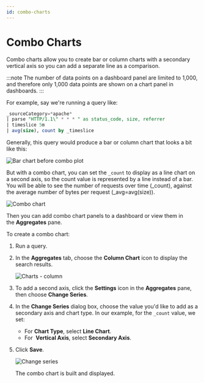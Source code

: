 ```yaml
---
id: combo-charts
---
```


# Combo Charts

Combo charts allow you to create bar or column charts with a secondary vertical axis so you can add a separate line as a comparison.

:::note
The number of data points on a dashboard panel are limited to 1,000, and therefore only 1,000 data points are shown on a chart panel in dashboards.
:::

For example, say we're running a query like:

```sql
_sourceCategory=*apache*
| parse "HTTP/1.1\" * * * " as status_code, size, referrer
| timeslice 5m
| avg(size), count by _timeslice
```

Generally, this query would produce a bar or column chart that looks a
bit like this:

![Bar chart before combo plot](/img/dashboards/Without-combo.png)

But with a combo chart, you can set the `_count` to display as a line chart on a second axis, so the count value is represented by a line instead of a bar. You will be able to see the number of requests over time (_count), against the average number of bytes per request (_avg=avg(size)).

![Combo chart](/img/dashboards/Combo-plot.png)

Then you can add combo chart panels to a dashboard or view them in the **Aggregates** pane.

To create a combo chart:

1. Run a query.
1. In the **Aggregates** tab, choose the **Column Chart** icon to display the search results.

    ![Charts - column](/img/dashboards/charts_column.png)

1. To add a second axis, click the **Settings** icon in the **Aggregates** pane, then choose **Change Series**.
1. In the **Change Series** dialog box, choose the value you'd like to add as a secondary axis and chart type. In our example, for the `_count` value, we set: 

   * For **Chart Type**, select **Line Chart**.
   * For  **Vertical Axis**, select **Secondary Axis**.

1. Click **Save**.

    ![Change series](/img/dashboards/combo_chart_change_series.png)
    
    The combo chart is built and displayed.
